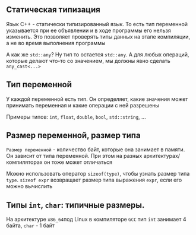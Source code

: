 ## Статическая типизация
Язык С++ - статически типизированный язык. То есть тип переменной указывается при ее объявлении и в ходе программы его нельзя изменить. Это позволяет проверять типы данных на этапе компиляции, а не во время выполнения программы

А как же `std::any`? Ну тип то остается `std::any`. А для любых операций, которые делают что-то со значением, мы должны явно сделать `any_cast<...>`

## Тип переменной
У каждой переменной есть тип. Он определяет, какие значения может принимать переменная и какие операции с ней разрешены

Примеры типов: `int`, `float`, `double`, `bool`, `std::string`, ...

## Размер переменной, размер типа
`Размер переменной` - количество байт, которые она занимает в памяти. Он зависит от типа переменной. При этом на разных архитектурах/компиляторах он тоже может отличаться

Можно использовать оператор `sizeof(type)`, чтобы узнать размер типа `type`. `sizeof expr` возвращает размер типа выражения `expr`, если его можно вычислить

## Типы `int`, `char`: типичные размеры.
На архитектуре `x86_64`под Linux в компиляторе `GCC` тип `int` занимает 4 байта, `char` - 1 байт
